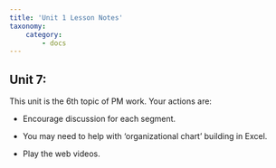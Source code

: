```yaml
---
title: 'Unit 1 Lesson Notes'
taxonomy:
    category:
        - docs
---
```


## Unit 7:

This unit is the 6th topic of PM work. Your actions are:

-   Encourage discussion for each segment.

-   You may need to help with ‘organizational chart’ building in Excel.

-   Play the web videos.
